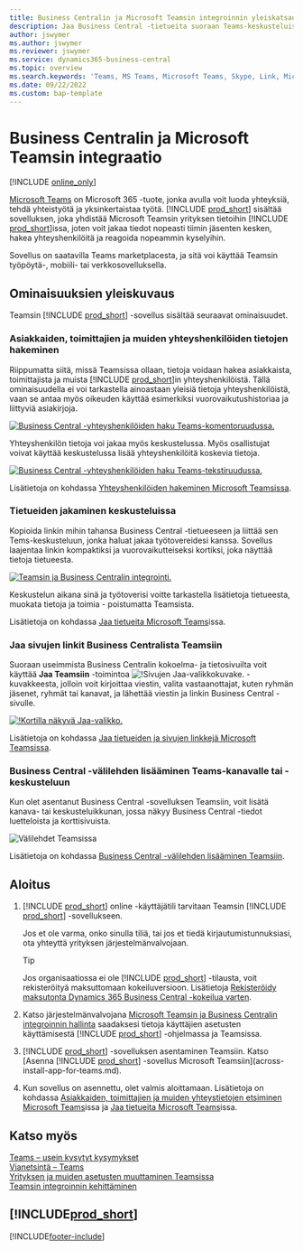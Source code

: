 ```yaml
---
title: Business Centralin ja Microsoft Teamsin integroinnin yleiskatsaus | Microsoft Docs
description: Jaa Business Central -tietueita suoraan Teams-keskusteluissa.
author: jswymer
ms.author: jswymer
ms.reviewer: jswymer
ms.service: dynamics365-business-central
ms.topic: overview
ms.search.keywords: 'Teams, MS Teams, Microsoft Teams, Skype, Link, Microsoft 365, collaborate, collaboration, teamwork'
ms.date: 09/22/2022
ms.custom: bap-template
---
```


# Business Centralin ja Microsoft Teamsin integraatio

[!INCLUDE [online_only](includes/online_only.md)]

[Microsoft Teams](https://www.microsoft.com/en-us/microsoft-365/microsoft-teams) on Microsoft 365 -tuote, jonka avulla voit luoda yhteyksiä, tehdä yhteistyötä ja yksinkertaistaa työtä. [!INCLUDE [prod_short](includes/prod_short.md)] sisältää sovelluksen, joka yhdistää Microsoft Teamsin yrityksen tietoihin [!INCLUDE [prod_short](includes/prod_short.md)]issa, joten voit jakaa tiedot nopeasti tiimin jäsenten kesken, hakea yhteyshenkilöitä ja reagoida nopeammin kyselyihin.

Sovellus on saatavilla Teams marketplacesta, ja sitä voi käyttää Teamsin työpöytä-, mobiili- tai verkkosovelluksella.

## Ominaisuuksien yleiskuvaus

Teamsin [!INCLUDE [prod_short](includes/prod_short.md)] -sovellus sisältää seuraavat ominaisuudet.

### Asiakkaiden, toimittajien ja muiden yhteyshenkilöiden tietojen hakeminen

Riippumatta siitä, missä Teamsissa ollaan, tietoja voidaan hakea asiakkaista, toimittajista ja muista [!INCLUDE [prod_short](includes/prod_short.md)]in yhteyshenkilöistä. Tällä ominaisuudella ei voi tarkastella ainoastaan yleisiä tietoja yhteyshenkilöistä, vaan se antaa myös oikeuden käyttää esimerkiksi vuorovaikutushistoriaa ja liittyviä asiakirjoja.

 [![Business Central -yhteyshenkilöiden haku Teams-komentoruudussa.](media/teams-contacts-overview.png)](media/teams-contacts-overview.png#lightbox)

Yhteyshenkilön tietoja voi jakaa myös keskustelussa. Myös osallistujat voivat käyttää keskustelussa lisää yhteyshenkilöitä koskevia tietoja.

 [![Business Central -yhteyshenkilöiden haku Teams-tekstiruudussa.](media/teams-contacts.png)](media/teams-contacts.png#lightbox)

Lisätietoja on kohdassa [Yhteyshenkilöiden hakeminen Microsoft Teamsissa](across-search-contacts-teams.md).

### Tietueiden jakaminen keskusteluissa

Kopioida linkin mihin tahansa Business Central -tietueeseen ja liittää sen Tems-keskusteluun, jonka haluat jakaa työtovereidesi kanssa. Sovellus laajentaa linkin kompaktiksi ja vuorovaikutteiseksi kortiksi, joka näyttää tietoja tietueesta.

[![Teamsin ja Business Centralin integrointi.](media/teams-intro-vBC20.png)](media/teams-intro-vBC20.png#lightbox)

Keskustelun aikana sinä ja työtoverisi voitte tarkastella lisätietoja tietueesta, muokata tietoja ja toimia - poistumatta Teamsista.

Lisätietoja on kohdassa [Jaa tietueita Microsoft Teams](across-working-with-teams.md)issa.

### Jaa sivujen linkit Business Centralista Teamsiin

Suoraan useimmista Business Centralin kokoelma- ja tietosivuilta voit käyttää **Jaa Teamsiin** -toimintoa ![!Sivujen Jaa-valikkokuvake.](media/share-icon.png "Kortilla näkyvä Jaa-valikko.") -kuvakkeesta, jolloin voit kirjoittaa viestin, valita vastaanottajat, kuten ryhmän jäsenet, ryhmät tai kanavat, ja lähettää viestin ja linkin Business Central -sivulle.

[![!Kortilla näkyvä Jaa-valikko.](media/teams-share-link-v2.png "Kortilla näkyvä Jaa-valikko.")](media/teams-share-link-v2.png#lightbox)

<!--![!The Share menu displayed on a card.](media/teams-share-link.png "The Share menu displayed on a card.")-->

Lisätietoja on kohdassa [Jaa tietueiden ja sivujen linkkejä Microsoft Teamsissa](across-working-with-teams.md#share-link).

### Business Central -välilehden lisääminen Teams-kanavalle tai -keskusteluun

Kun olet asentanut Business Central -sovelluksen Teamsiin, voit lisätä kanava- tai keskusteluikkunan, jossa näkyy Business Central -tiedot luetteloista ja korttisivuista.

![Välilehdet Teamsissa](media/teams-tabs-border.png)

Lisätietoja on kohdassa [Business Central -välilehden lisääminen Teamsiin](across-teams-tab.md).

## Aloitus

1. [!INCLUDE [prod_short](includes/prod_short.md)] online -käyttäjätili tarvitaan Teamsin [!INCLUDE [prod_short](includes/prod_short.md)] -sovellukseen.

    Jos et ole varma, onko sinulla tiliä, tai jos et tiedä kirjautumistunnuksiasi, ota yhteyttä yrityksen järjestelmänvalvojaan.

    > [!TIP]
    > Jos organisaatiossa ei ole [!INCLUDE [prod_short](includes/prod_short.md)] -tilausta, voit rekisteröityä maksuttomaan kokeiluversioon. Lisätietoja [Rekisteröidy maksutonta Dynamics 365 Business Central -kokeilua varten](trial-signup.md).

2. Katso järjestelmänvalvojana [Microsoft Teamsin ja Business Centralin integroinnin hallinta](admin-teams-integration.md) saadaksesi tietoja käyttäjien asetusten käyttämisestä [!INCLUDE [prod_short](includes/prod_short.md)] -ohjelmassa ja Teamsissa.
3. [!INCLUDE [prod_short](includes/prod_short.md)] -sovelluksen asentaminen Teamsiin. Katso [Asenna [!INCLUDE [prod_short](includes/prod_short.md)] -sovellus Microsoft Teamsiin](across-install-app-for-teams.md).
4. Kun sovellus on asennettu, olet valmis aloittamaan. Lisätietoja on kohdassa [Asiakkaiden, toimittajien ja muiden yhteystietojen etsiminen Microsoft Teams](across-search-contacts-teams.md)issa ja [Jaa tietueita Microsoft Teams](across-working-with-teams.md)issa.

## Katso myös

[Teams – usein kysytyt kysymykset](teams-faq.md)  
[Vianetsintä – Teams](admin-teams-troubleshooting.md)  
[Yrityksen ja muiden asetusten muuttaminen Teamsissa](across-teams-settings.md)  
[Teamsin integroinnin kehittäminen](/dynamics365/business-central/dev-itpro/developer/devenv-develop-for-teams)
  
## [!INCLUDE[prod_short](includes/free_trial_md.md)]  


[!INCLUDE[footer-include](includes/footer-banner.md)]